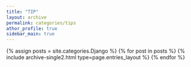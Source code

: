 ```yaml
---
title: "TIP"
layout: archive
permalink: categories/tips
athor_profile: true
sidebar_main: true
---
```

{% assign posts = site.categories.Django %}
{% for post in posts %} {% include archive-single2.html type=page.entries_layout %} {% endfor %}
